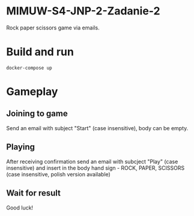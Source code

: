 # MIMUW-S4-JNP-2-Zadanie-2

Rock paper scissors game via emails.

# Build and run
```
docker-compose up
```

# Gameplay
## Joining to game
Send an email with subject "Start" (case insensitive), body can be empty.

## Playing
After receiving confirmation send an email with subcject "Play" (case insensitive) and insert in the body hand sign - ROCK, PAPER, SCISSORS (case insensitive, polish version available)

## Wait for result
Good luck!
